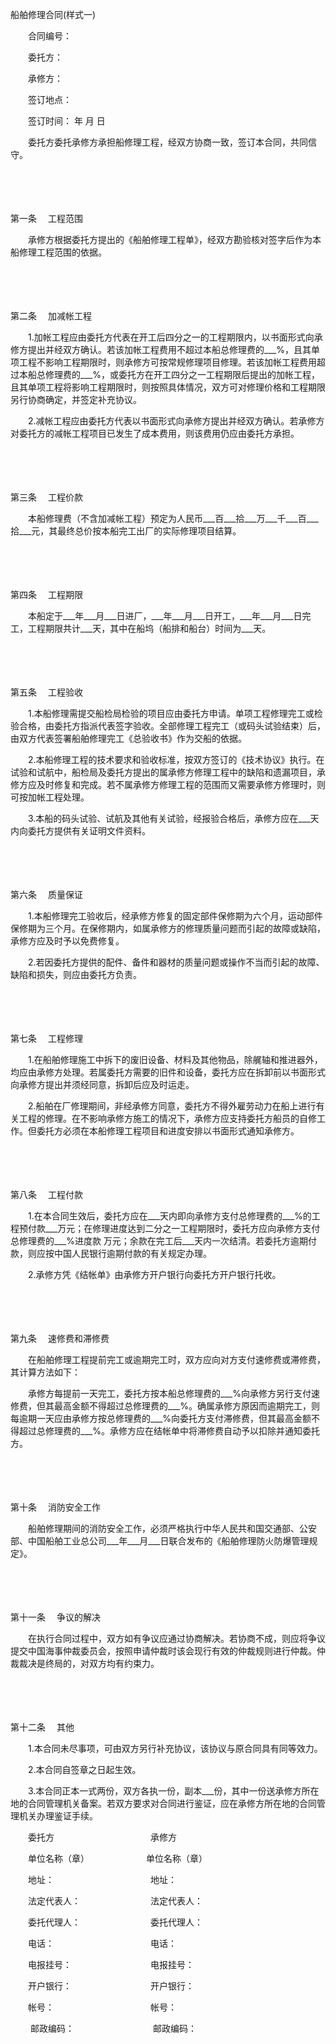 



船舶修理合同(样式一)



 

　　合同编号：　　

　　委托方：

　　承修方：　　

　　签订地点：

　　签订时间： 年 月 日　　

　　委托方委托承修方承担船修理工程，经双方协商一致，签订本合同，共同信守。

　　

　　

第一条
　工程范围

　　承修方根据委托方提出的《船舶修理工程单》，经双方勘验核对签字后作为本船修理工程范围的依据。

　　

　　

第二条
　加减帐工程

　　1.加帐工程应由委托方代表在开工后四分之一的工程期限内，以书面形式向承修方提出并经双方确认。若该加帐工程费用不超过本船总修理费的___%，且其单项工程不影响工程期限时，则承修方可按常规修理项目修理。若该加帐工程费用超过本船总修理费的___%，或委托方在开工四分之一工程期限后提出的加帐工程，且其单项工程将影响工程期限时，则按照具体情况，双方可对修理价格和工程期限另行协商确定，并签定补充协议。

　　2.减帐工程应由委托方代表以书面形式向承修方提出并经双方确认。若承修方对委托方的减帐工程项目已发生了成本费用，则该费用仍应由委托方承担。

　　

　　

第三条
　工程价款

　　本船修理费（不含加减帐工程）预定为人民币___百___拾___万___千___百___拾___元，其最终总价按本船完工出厂的实际修理项目结算。

　　

　　

第四条
　工程期限

　　本船定于___年___月___日进厂，___年___月___日开工，___年___月___日完工，工程期限共计___天，其中在船坞（船排和船台）时间为___天。

　　

　　

第五条
　工程验收

　　1.本船修理需提交船检局检验的项目应由委托方申请。单项工程修理完工或检验合格，由委托方指派代表签字验收。全部修理工程完工（或码头试验结束）后，由双方代表签署船舶修理完工《总验收书》作为交船的依据。

　　2.本船修理工程的技术要求和验收标准，按双方签订的《技术协议》执行。在试验和试航中，船检局及委托方提出的属承修方修理工程中的缺陷和遗漏项目，承修方应及时修复和完成。若不属承修方修理工程的范围而又需要承修方修理时，则可按加帐工程处理。

　　3.本船的码头试验、试航及其他有关试验，经报验合格后，承修方应在___天内向委托方提供有关证明文件资料。

　　

　　

第六条
　质量保证

　　1.本船修理完工验收后，经承修方修复的固定部件保修期为六个月，运动部件保修期为三个月。在保修期内，如属承修方的修理质量问题而引起的故障或缺陷，承修方应及时予以免费修复。

　　2.若因委托方提供的配件、备件和器材的质量问题或操作不当而引起的故障、缺陷和损失，则应由委托方负责。

　　

　　

第七条
　工程修理

　　1.在船舶修理施工中拆下的废旧设备、材料及其他物品，除艉轴和推进器外，均应由承修方处理。若属委托方需要的旧件和设备，委托方应在拆卸前以书面形式向承修方提出并须经同意，拆卸后应及时运走。

　　2.船舶在厂修理期间，非经承修方同意，委托方不得外雇劳动力在船上进行有关工程的修理。在不影响承修方施工的情况下，承修方应支持委托方船员的自修工作。但委托方必须在本船修理工程项目和进度安排以书面形式通知承修方。

　　

　　

第八条
　工程付款

　　1.在本合同生效后，委托方应在___天内即向承修方支付总修理费的___%的工程预付款___万元；在修理进度达到二分之一工程期限时，委托方应向承修方支付总修理费的___%进度款 万元；余款在完工后___天内一次结清。若委托方逾期付款，则应按中国人民银行逾期付款的有关规定办理。

　　2.承修方凭《结帐单》由承修方开户银行向委托方开户银行托收。

　　

　　

第九条
　速修费和滞修费

　　在船舶修理工程提前完工或逾期完工时，双方应向对方支付速修费或滞修费，其计算方法如下：

　　承修方每提前一天完工，委托方按本船总修理费的___%向承修方另行支付速修费，但其最高金额不得超过总修理费的___%。确属承修方原因而逾期完工，则每逾期一天应由承修方按总修理费的___%向委托方支付滞修费，但其最高金额不得超过总修理费的___%。承修方应在结帐单中将滞修费自动予以扣除并通知委托方。

　　

　　

第十条
　消防安全工作

　　船舶修理期间的消防安全工作，必须严格执行中华人民共和国交通部、公安部、中国船舶工业总公司___年___月___日联合发布的《船舶修理防火防爆管理规定》。

　　

　　

第十一条
　争议的解决

　　在执行合同过程中，双方如有争议应通过协商解决。若协商不成，则应将争议提交中国海事仲裁委员会，按照申请仲裁时该会现行有效的仲裁规则进行仲裁。仲裁裁决是终局的，对双方均有约束力。

　　

　　

第十二条
　其他

　　1.本合同未尽事项，可由双方另行补充协议，该协议与原合同具有同等效力。

　　2.本合同自签章之日起生效。

　　3.本合同正本一式两份，双方各执一份，副本___份，其中一份送承修方所在地的合同管理机关备案。若双方要求对合同进行鉴证，应在承修方所在地的合同管理机关办理鉴证手续。　　

　　委托方　　　　　　　　　　　承修方

　　单位名称（章）　　　　　　　单位名称（章）

　　地址：　　　　　　　　　　　地址：

　　法定代表人：　　　　　　　　法定代表人：

　　委托代理人：　　　　　　　　委托代理人：

　　电话：　　　　　　　　　　　电话：

　　电报挂号：　　　　　　　　　电报挂号：

　　开户银行：　　　　　　　　　开户银行：

　　帐号：　　　　　　　　　　　帐号：

　　 邮政编码：　　　　　　　　　邮政编码：